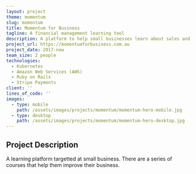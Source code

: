 ```yaml
---
layout: project
theme: momentum
slug: momentum
title: Momentum for Business
tagline: A financial management learning tool
description: A platform to help small businesses learn about sales and business process
project_url: https://momentumforbusiness.com.au
project_date: 2017-now
team_size: 2 people
technologies:
  - Kubernetes
  - Amazon Web Services (AWS)
  - Ruby on Rails
  - Stripe Payments
client: ''
lines_of_code: ''
images:
  - type: mobile
    path: /assets/images/projects/momentum/momentum-hero-mobile.jpg
  - type: desktop
    path: /assets/images/projects/momentum/momentum-hero-desktop.jpg
---
```


## Project Description

A learning platform targetted at small business. There are a series of courses that help them improve their business.
